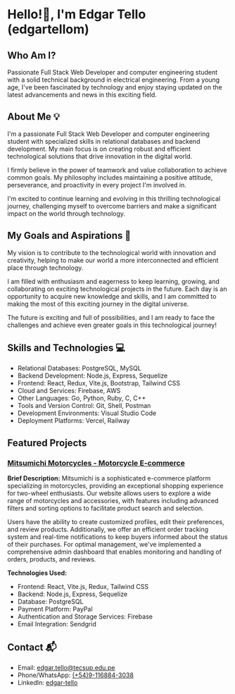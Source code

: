 # Hello!👋, I'm Edgar Tello (edgartellom)

## Who Am I?

Passionate Full Stack Web Developer and computer engineering student with a solid technical background in electrical engineering. From a young age, I've been fascinated by technology and enjoy staying updated on the latest advancements and news in this exciting field.

## About Me 💡

I'm a passionate Full Stack Web Developer and computer engineering student with specialized skills in relational databases and backend development. My main focus is on creating robust and efficient technological solutions that drive innovation in the digital world.

I firmly believe in the power of teamwork and value collaboration to achieve common goals. My philosophy includes maintaining a positive attitude, perseverance, and proactivity in every project I'm involved in.

I'm excited to continue learning and evolving in this thrilling technological journey, challenging myself to overcome barriers and make a significant impact on the world through technology.

## My Goals and Aspirations 🚀

My vision is to contribute to the technological world with innovation and creativity, helping to make our world a more interconnected and efficient place through technology.

I am filled with enthusiasm and eagerness to keep learning, growing, and collaborating on exciting technological projects in the future. Each day is an opportunity to acquire new knowledge and skills, and I am committed to making the most of this exciting journey in the digital universe.

The future is exciting and full of possibilities, and I am ready to face the challenges and achieve even greater goals in this technological journey!

## Skills and Technologies 💻

- Relational Databases: PostgreSQL, MySQL
- Backend Development: Node.js, Express, Sequelize
- Frontend: React, Redux, Vite.js, Bootstrap, Tailwind CSS
- Cloud and Services: Firebase, AWS
- Other Languages: Go, Python, Ruby, C, C++
- Tools and Version Control: Git, Shell, Postman
- Development Environments: Visual Studio Code
- Deployment Platforms: Vercel, Railway

## Featured Projects

### [Mitsumichi Motorcycles - Motorcycle E-commerce](https://mitsumichi.vercel.app)

**Brief Description:**
Mitsumichi is a sophisticated e-commerce platform specializing in motorcycles, providing an exceptional shopping experience for two-wheel enthusiasts. Our website allows users to explore a wide range of motorcycles and accessories, with features including advanced filters and sorting options to facilitate product search and selection.

Users have the ability to create customized profiles, edit their preferences, and review products. Additionally, we offer an efficient order tracking system and real-time notifications to keep buyers informed about the status of their purchases. For optimal management, we've implemented a comprehensive admin dashboard that enables monitoring and handling of orders, products, and reviews.

**Technologies Used:**
- Frontend: React, Vite.js, Redux, Tailwind CSS
- Backend: Node.js, Express, Sequelize
- Database: PostgreSQL
- Payment Platform: PayPal
- Authentication and Storage Services: Firebase
- Email Integration: Sendgrid

## Contact 📬

- Email: [edgar.tello@tecsup.edu.pe](mailto:edgar.tello@tecsup.edu.pe)
- Phone/WhatsApp: [(+54)9-116884-3038](https://wa.me/5491168843038)
- LinkedIn: [edgar-tello](https://www.linkedin.com/in/edgar-tello)


<!---
edgartellom/edgartellom is a ✨ special ✨ repository because its `README.md` (this file) appears on your GitHub profile.
You can click the Preview link to take a look at your changes.
--->
